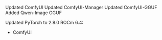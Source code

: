 Updated ComfyUI
Updated ComfyUI-Manager
Updated ComfyUI-GGUF
Added Qwen-Image GGUF

Updated PyTorch to 2.8.0 ROCm 6.4:
- ComfyUI